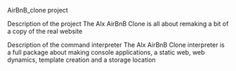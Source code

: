 AirBnB_clone project

Description of the project
The Alx AirBnB Clone is all about remaking a bit of a copy of the real website

Description of the command interpreter
The Alx AirBnB Clone interpreter is a full package about making console applications, a static web, web dynamics, template creation and a storage location
